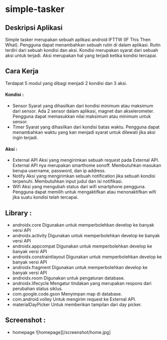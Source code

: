 # simple-tasker

## Deskripsi Aplikasi

Simple tasker merupakan sebuah aplikasi android IFTTW (IF This Then What). Pengguna dapat menambahkan sebuah rutin di dalam aplikasi. Rutin terdiri dari sebuah kondisi dan aksi. Kondisi merupakan syarat dari sebuah aksi untuk terjadi. Aksi merupakan hal yang terjadi ketika kondisi tercapai.

## Cara Kerja

Terdapat 5 modul yang dibagi menjadi 2 kondisi dan 3 aksi.
#### Kondisi :
- Sensor
Syarat yang dihasilkan dari kondisi minimum atau maksimum dari sensor. Ada 2 sensor dalam aplikasi, magnet dan akselerometer. Pengguna dapat memasukkan nilai maksimum atau minimum untuk sensor. 
- Timer
Syarat yang dihasilkan dari kondisi batas waktu. Pengguna dapat menambahkan waktu yang kan menjadi syarat untuk dilewati jika aksi ingin terjadi.
#### Aksi :
- External API
Aksi yang mengirimkan sebuah request pada External API. External API nya merupakan smarthome sonoff. Membutuhkan masukan berupa username, password, dan ip address.
- Notify
Aksi yang mengirimkan sebuah notification jika sebuah kondisi terpenuhi. Membutuhkan input judul dan isi notifikasi.
- Wifi
Aksi yang mengubah status dari wifi smartphone pengguna. Pengguna dapat memilih untuk mengaktifkan atau menonaktifkan wifi jika suatu kondisi telah tercapai.

## Library :
- androidx.core
Digunakan untuk memperbolehkan develop ke banyak versi API
- androidx.activity
Digunakan untuk memperbolehkan develop ke banyak versi API
- androidx.appcompat
Digunakan untuk memperbolehkan develop ke banyak versi API
- androidx.constraintlayout
Digunakan untuk memperbolehkan develop ke banyak versi API
- androidx.fragment
Digunakan untuk memperbolehkan develop ke banyak versi API
- androidx.room
Digunakan untuk pengaturan database.
- androidx.lifecycle
Mengatur tindakan yang merupakan respons dari perubahan status siklus.
- com.google.code.gson
Menyimpan map di database.
- com.android.volley
Untuk mengirim request ke External API.
- materialDayPicker
Untuk memberikan tampilan dari day picker.

## Screenshot :
- homepage
![homepage][/screenshot/home.jpg]
